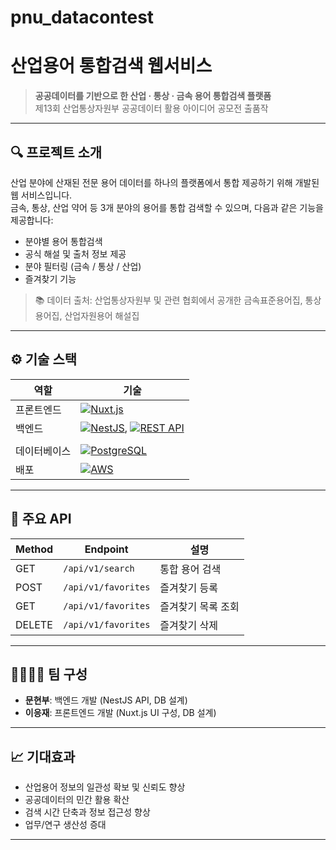 # pnu_datacontest


# 산업용어 통합검색 웹서비스

> **공공데이터를 기반으로 한 산업 · 통상 · 금속 용어 통합검색 플랫폼**  
> 제13회 산업통상자원부 공공데이터 활용 아이디어 공모전 출품작

---

## 🔍 프로젝트 소개

산업 분야에 산재된 전문 용어 데이터를 하나의 플랫폼에서 통합 제공하기 위해 개발된 웹 서비스입니다.  
금속, 통상, 산업 약어 등 3개 분야의 용어를 통합 검색할 수 있으며, 다음과 같은 기능을 제공합니다:

- 분야별 용어 통합검색
- 공식 해설 및 출처 정보 제공
- 분야 필터링 (금속 / 통상 / 산업)
- 즐겨찾기 기능

> 📚 데이터 출처: 산업통상자원부 및 관련 협회에서 공개한 금속표준용어집, 통상용어집, 산업자원용어 해설집

---

## ⚙️ 기술 스택

| 역할       | 기술                        |
|------------|-----------------------------|
| 프론트엔드 | [![Nuxt.js](https://img.shields.io/badge/Nuxt.js-00DC82?style=for-the-badge&logo=nuxt.js&logoColor=white)](https://nuxt.com)                     |
| 백엔드     | [![NestJS](https://img.shields.io/badge/NestJS-E0234E?style=for-the-badge&logo=nestjs&logoColor=white)](https://nestjs.com), [![REST API](https://img.shields.io/badge/REST%20API-blue?style=for-the-badge)](https://restfulapi.net/)
            |
| 데이터베이스 | [![PostgreSQL](https://img.shields.io/badge/PostgreSQL-336791?style=for-the-badge&logo=postgresql&logoColor=white)](https://www.postgresql.org)                  |
| 배포       | [![AWS](https://img.shields.io/badge/AWS-232F3E?style=for-the-badge&logo=amazon-aws&logoColor=white)](https://aws.amazon.com)                       |

---

## 🧪 주요 API

| Method | Endpoint        | 설명                      |
|--------|------------------|---------------------------|
| GET    | `/api/v1/search` | 통합 용어 검색            |
| POST   | `/api/v1/favorites` | 즐겨찾기 등록         |
| GET    | `/api/v1/favorites` | 즐겨찾기 목록 조회     |
| DELETE | `/api/v1/favorites` | 즐겨찾기 삭제         |


---


## 👨‍👩‍👧‍👦 팀 구성

- **문현부**: 백엔드 개발 (NestJS API, DB 설계)
- **이응재**: 프론트엔드 개발 (Nuxt.js UI 구성, DB 설계)

---

## 📈 기대효과

- 산업용어 정보의 일관성 확보 및 신뢰도 향상
- 공공데이터의 민간 활용 확산
- 검색 시간 단축과 정보 접근성 향상
- 업무/연구 생산성 증대

---

